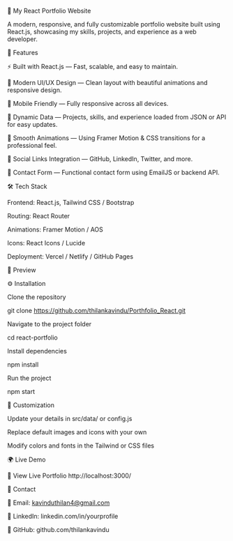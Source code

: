 🌟 My React Portfolio Website

A modern, responsive, and fully customizable portfolio website built using React.js, showcasing my skills, projects, and experience as a web developer.

🚀 Features

⚡ Built with React.js — Fast, scalable, and easy to maintain.

🎨 Modern UI/UX Design — Clean layout with beautiful animations and responsive design.

📱 Mobile Friendly — Fully responsive across all devices.

🧠 Dynamic Data — Projects, skills, and experience loaded from JSON or API for easy updates.

🌈 Smooth Animations — Using Framer Motion & CSS transitions for a professional feel.

🔗 Social Links Integration — GitHub, LinkedIn, Twitter, and more.

📨 Contact Form — Functional contact form using EmailJS or backend API.

🛠️ Tech Stack

Frontend: React.js, Tailwind CSS / Bootstrap

Routing: React Router

Animations: Framer Motion / AOS

Icons: React Icons / Lucide

Deployment: Vercel / Netlify / GitHub Pages

📸 Preview

⚙️ Installation

Clone the repository

git clone https://github.com/thilankavindu/Porthfolio_React.git


Navigate to the project folder

cd react-portfolio


Install dependencies

npm install


Run the project

npm start

🧩 Customization

Update your details in src/data/ or config.js

Replace default images and icons with your own

Modify colors and fonts in the Tailwind or CSS files

🌍 Live Demo

🔗 View Live Portfolio http://localhost:3000/

💬 Contact

📧 Email: kavinduthilan4@gmail.com

🔗 LinkedIn: linkedin.com/in/yourprofile

🐙 GitHub: github.com/thilankavindu
